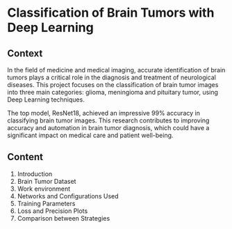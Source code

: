 # Classification of Brain Tumors with Deep Learning

## Context

In the field of medicine and medical imaging, accurate identification of brain tumors plays a critical role in the diagnosis and treatment of neurological diseases. This project focuses on the classification of brain tumor images into three main categories: glioma, meningioma and pituitary tumor, using Deep Learning techniques.

The top model, ResNet18, achieved an impressive 99% accuracy in classifying brain tumor images. This research contributes to improving accuracy and automation in brain tumor diagnosis, which could have a significant impact on medical care and patient well-being.


## Content
1. Introduction
2. Brain Tumor Dataset
3. Work environment
4. Networks and Configurations Used
5. Training Parameters
6. Loss and Precision Plots
7. Comparison between Strategies
